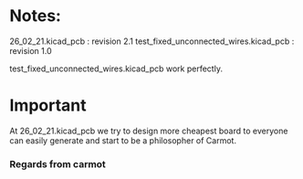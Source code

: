 # Notes:
26_02_21.kicad_pcb : revision 2.1
test_fixed_unconnected_wires.kicad_pcb : revision 1.0

test_fixed_unconnected_wires.kicad_pcb work perfectly.

# Important
At 26_02_21.kicad_pcb we try to design more cheapest board to everyone can easily generate and start to be a philosopher of Carmot. 




### Regards from carmot
